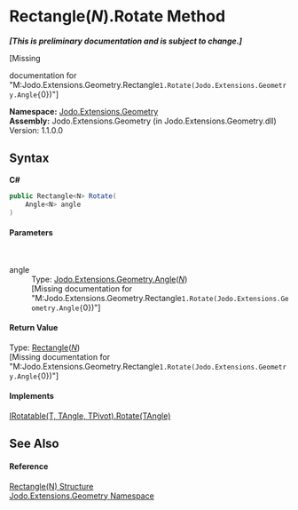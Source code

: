 # Rectangle(*N*).Rotate Method 
 _**\[This is preliminary documentation and is subject to change.\]**_

\[Missing <summary> documentation for "M:Jodo.Extensions.Geometry.Rectangle`1.Rotate(Jodo.Extensions.Geometry.Angle{`0})"\]

**Namespace:**&nbsp;<a href="N_Jodo_Extensions_Geometry">Jodo.Extensions.Geometry</a><br />**Assembly:**&nbsp;Jodo.Extensions.Geometry (in Jodo.Extensions.Geometry.dll) Version: 1.1.0.0

## Syntax

**C#**<br />
``` C#
public Rectangle<N> Rotate(
	Angle<N> angle
)
```


#### Parameters
&nbsp;<dl><dt>angle</dt><dd>Type: <a href="T_Jodo_Extensions_Geometry_Angle_1">Jodo.Extensions.Geometry.Angle</a>(<a href="T_Jodo_Extensions_Geometry_Rectangle_1">*N*</a>)<br />\[Missing <param name="angle"/> documentation for "M:Jodo.Extensions.Geometry.Rectangle`1.Rotate(Jodo.Extensions.Geometry.Angle{`0})"\]</dd></dl>

#### Return Value
Type: <a href="T_Jodo_Extensions_Geometry_Rectangle_1">Rectangle</a>(<a href="T_Jodo_Extensions_Geometry_Rectangle_1">*N*</a>)<br />\[Missing <returns> documentation for "M:Jodo.Extensions.Geometry.Rectangle`1.Rotate(Jodo.Extensions.Geometry.Angle{`0})"\]

#### Implements
<a href="M_Jodo_Extensions_Geometry_IRotatable_3_Rotate">IRotatable(T, TAngle, TPivot).Rotate(TAngle)</a><br />

## See Also


#### Reference
<a href="T_Jodo_Extensions_Geometry_Rectangle_1">Rectangle(N) Structure</a><br /><a href="N_Jodo_Extensions_Geometry">Jodo.Extensions.Geometry Namespace</a><br />
